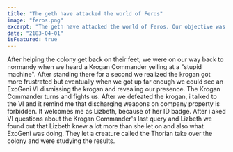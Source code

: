 ```yaml
---
title: "The geth have attacked the world of Feros"
image: "feros.png"
excerpt: "The geth have attacked the world of Feros. Our objective was to go to the Zhu's Hope colony to investigate what Saren is after, and why he sent his geth troops to the planet."
date: "2183-04-01"
isFeatured: true
---
```

After helping the colony  get back on their feet, we were on our way back to normandy when we heard a Krogan Commander yelling at a "stupid machine". After standing there for a second we realized the krogan got more frustrated but eventually when we got up far enough we could see an ExoGeni VI dismissing the krogan and revealing our presence. The Krogan Commander turns and fights us. After we defeated the krogan, i talked to the VI and it remind me that discharging weapons on company property is forbidden. It welcomes me as Lizbeth, because of her ID badge. After i aked VI questions about the Krogan Commander's last query and Lizbeth we found out that Lizbeth knew a lot more than she let on and also what ExoGeni was doing. They let a creature called the Thorian take over the colony and were studying the results.